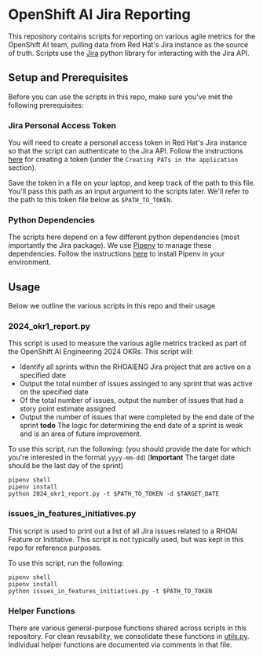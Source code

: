 # OpenShift AI Jira Reporting

This repository contains scripts for reporting on various agile metrics for the OpenShift
AI team, pulling data from Red Hat's Jira instance as the source of truth. Scripts use
the [Jira](https://pypi.org/project/jira/) python library for interacting with the
Jira API.

## Setup and Prerequisites

Before you can use the scripts in this repo, make sure you've met the
following prerequisites:

### Jira Personal Access Token

You will need to create a personal access token in Red Hat's Jira
instance so that the script can authenticate to the Jira API. Follow
the instructions [here](https://confluence.atlassian.com/enterprise/using-personal-access-tokens-1026032365.html) for
creating a token (under the `Creating PATs in the application` section).

Save the token in a file on your laptop, and keep track of the path to
this file. You'll pass this path as an input argument to the scripts later.
We'll refer to the path to this token file below as `$PATH_TO_TOKEN`.

### Python Dependencies

The scripts here depend on a few different python dependencies (most importantly
the Jira package). We use [Pipenv](https://pipenv.pypa.io/en/latest/0) to manage
these dependencies. Follow the instructions [here](https://pipenv.pypa.io/en/latest/installation.html)
to install Pipenv in your environment.

## Usage

Below we outline the various scripts in this repo and their usage

### 2024_okr1_report.py

This script is used to measure the various agile metrics tracked as part of
the OpenShift AI Engineering 2024 OKRs. This script will:

* Identify all sprints within the RHOAIENG Jira project that are active on
  a specified date
* Output the total number of issues assinged to any sprint that was active on the
  specified date
* Of the total number of issues, output the number of issues that had a story point
  estimate assigned
* Output the number of issues that were completed by the end date of the sprint **todo** The logic
  for determining the end date of a sprint is weak and is an area of future improvement.

To use this script, run the following: (you should provide the date for
which you're interested in the format `yyyy-mm-dd`) (**Important** The target date should be the last day of the sprint)
```
pipenv shell
pipenv install
python 2024_okr1_report.py -t $PATH_TO_TOKEN -d $TARGET_DATE
```

### issues_in_features_initiatives.py

This script is used to print out a list of all Jira issues related to a
RHOAI Feature or Inititative. This script is not typically used, but was
kept in this repo for reference purposes.

To use this script, run the following:
```
pipenv shell
pipenv install
python issues_in_features_initiatives.py -t $PATH_TO_TOKEN
```

### Helper Functions

There are various general-purpose functions shared across scripts in this
repository. For clean reusability, we consolidate these functions in
[utils.py](utils.py). Individual helper functions are documented via comments
in that file.